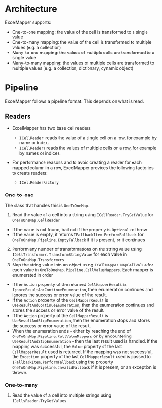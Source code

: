 # Architecture

ExcelMapper supports:
* One-to-one mapping: the value of the cell is transformed to a single value
* One-to-many mapping: the value of the cell is transformed to multiple values (e.g. a collection)
* Many-to-one mapping: the values of multiple cells are transformed to a single value
* Many-to-many mapping: the values of multiple cells are transformed to multiple values (e.g. a collection, dictionary, dynamic object)

# Pipeline
ExcelMapper follows a pipeline format. This depends on what is read.

## Readers
* ExcelMapper has two base cell readers
    * `ICellReader`: reads the value of a single cell on a row, for example by name or index.
    * `ICellReaders` reads the values of multiple cells on a row, for example by names or indices.

* For performance reasons and to avoid creating a reader for each mapped column in a row, ExcelMapper provides the following factories to create readers:
    * `ICellReaderFactory`

### One-to-one
The class that handles this is `OneToOneMap`.
1. Read the value of a cell into a string using `ICellReader.TryGetValue` for `OneToOneMap.CellReader`
- If the value is not found, bail out if the property is `Optional` or throw
- If the value is empty, it returns `IFallbackItem.PerformFallback` for `OneToOneMap.Pipeline.EmptyFallback` if it is present, or it continues
2. Perform any number of transformations on the string value using `ICellTransformer.TransformStringValue` for each value in `OneToOneMap.Transformers`
3. Map the string value into an object using `ICellMapper.MapCellValue` for each value in `OneToOneMap.Pipeline.CellValueMappers`. Each mapper is enumerated in order
- If the `Action` property of the returned `CellMapperResult` is `IgnoreResultAndContinueEnumeration`, then enumeration continues and ignores the success or error value of the result.
- If the `Action` property of the `CellMapperResult` is `UseResultAndContinueEnumeration`, then the enumeration continues and stores the success or error value of the result.
- If the `Action` property of the `CellMapperResult` is `UseResultAndStopEnumeration`, then the enumeration stops and stores the success or error value of the result.
- When the enumeration ends - either by reaching the end of `OneToOneMap.Pipeline.CellValueMappers` or by encountering `UseResultAndStopEnumeration` - then the last result used is handled.
If the mapping was successful, the `Value` property of the last `CellMapperResult` used is returned.
If the mapping was not successful, the `Exception` property of the last `CellMapperResult` used is passed to  `IFallbackItem.PerformFallback` using the property `OneToOneMap.Pipeline.InvalidFallback` if it is present, or an exception is thrown.

### One-to-many
1. Read the value of a cell into multiple strings using `ICellsReader.TryGetValues`